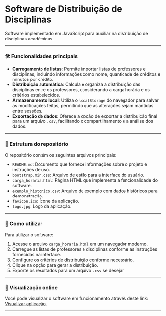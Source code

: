 # Software de Distribuição de Disciplinas

Software implementado em JavaScript para auxiliar na distribuição de disciplinas acadêmicas.

---

### 🛠️ Funcionalidades principais

* **Carregamento de listas**: Permite importar listas de professores e disciplinas, incluindo informações como nome, quantidade de créditos e minutos por crédito.
* **Distribuição automática**: Calcula e organiza a distribuição das disciplinas entre os professores, considerando a carga horária e os critérios estabelecidos.
* **Armazenamento local**: Utiliza o `localStorage` do navegador para salvar as modificações feitas, permitindo que as alterações sejam mantidas entre sessões.
* **Exportação de dados**: Oferece a opção de exportar a distribuição final para um arquivo `.csv`, facilitando o compartilhamento e a análise dos dados.

---

### 📁 Estrutura do repositório

O repositório contém os seguintes arquivos principais:

* `README.md`: Documento que fornece informações sobre o projeto e instruções de uso.
* `bootstrap.min.css`: Arquivo de estilo para a interface do usuário.
* `carga_horaria.html`: Página HTML que implementa a funcionalidade do software.
* `exemplo_historico.csv`: Arquivo de exemplo com dados históricos para demonstração.
* `favicon.ico`: Ícone da aplicação.
* `logo.jpg`: Logo da aplicação.

---

### 🚀 Como utilizar

Para utilizar o software:

1. Acesse o arquivo `carga_horaria.html` em um navegador moderno.
2. Carregue as listas de professores e disciplinas conforme as instruções fornecidas na interface.
3. Configure os critérios de distribuição conforme necessário.
4. Clique na opção para gerar a distribuição.
5. Exporte os resultados para um arquivo `.csv` se desejar.

---

### 🔗 Visualização online

Você pode visualizar o software em funcionamento através deste link: [Visualizar aplicação](https://htmlpreview.github.io/?https://github.com/IgorAvilaPereira/DistribuicaoDeDisciplinas/blob/main/carga_horaria.html).

---
